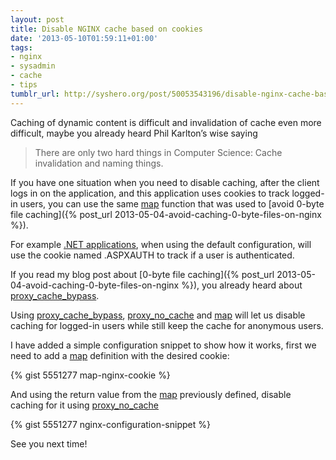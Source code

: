 ```yaml
---
layout: post
title: Disable NGINX cache based on cookies
date: '2013-05-10T01:59:11+01:00'
tags:
- nginx
- sysadmin
- cache
- tips
tumblr_url: http://syshero.org/post/50053543196/disable-nginx-cache-based-on-cookies
---
```

Caching of dynamic content is difficult and invalidation of cache even more difficult, maybe you already heard Phil Karlton’s wise saying

> There are only two hard things in Computer Science: Cache invalidation and naming things.

If you have one situation when you need to disable caching, after the client logs in on the application, and this application uses cookies to track logged-in users, you can use the same [map](http://nginx.org/en/docs/http/ngx_http_map_module.html) function that was used to [avoid 0-byte file caching]({% post_url 2013-05-04-avoid-caching-0-byte-files-on-nginx %}).

For example [.NET applications](http://msdn.microsoft.com/en-us/library/ee920427.aspx), when using the default configuration, will use the cookie named .ASPXAUTH to track if a user is authenticated.

If you read my blog post about [0-byte file caching]({% post_url 2013-05-04-avoid-caching-0-byte-files-on-nginx %}), you already heard about [proxy_cache_bypass](http://nginx.org/en/docs/http/ngx_http_proxy_module.html#proxy_cache_bypass).

Using [proxy_cache_bypass](http://nginx.org/en/docs/http/ngx_http_proxy_module.html#proxy_cache_bypass), [proxy_no_cache](http://nginx.org/en/docs/http/ngx_http_proxy_module.html#proxy_no_cache) and [map](http://nginx.org/en/docs/http/ngx_http_map_module.html) will let us disable caching for logged-in users while still keep the cache for anonymous users.

I have added a simple configuration snippet to show how it works, first we need to add a [map](http://nginx.org/en/docs/http/ngx_http_map_module.html) definition with the desired cookie:

{% gist 5551277 map-nginx-cookie %}

And using the return value from the [map](http://nginx.org/en/docs/http/ngx_http_map_module.html) previously defined, disable caching for it using [proxy_no_cache](http://nginx.org/en/docs/http/ngx_http_proxy_module.html#proxy_no_cache)

{% gist 5551277 nginx-configuration-snippet %}

See you next time!
